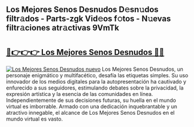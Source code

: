 ## Los Mejores Senos Desnudos D𝚎sn𝚞dos filtr𝚊dos - Parts-zgk Vid𝚎os f𝚘tos - N𝚞evas filtr𝚊ciones atr𝚊ctivas 9VmTk

# <h2><a href="http://mbb0u2h.tromn.icu/?c=Los+Mejores+Senos+Desnudos">🔗👉👉👉 Los Mejores Senos Desnudos 🔗🔗</a></h2>

[![Los Mejores Senos Desnudos nuevo](https://i.imgur.com/pEAQMta.gif)](http://mbb0u2h.tromn.icu/?c=Los+Mejores+Senos+Desnudos)
Los Mejores Senos Desnudos, un personaje enigmático y multifacético, desafía las etiquetas simples. Su uso innovador de los medios digitales para la autopresentación ha cautivado y enfurecido a sus seguidores, estimulando debates sobre la privacidad, la expresión artística y la esencia de las comunidades en línea. Independientemente de sus decisiones futuras, su huella en el mundo virtual es imborrable. Armado con una dedicación inquebrantable y un atractivo innegable, el alcance de Los Mejores Senos Desnudos en el mundo virtual es vasto.

